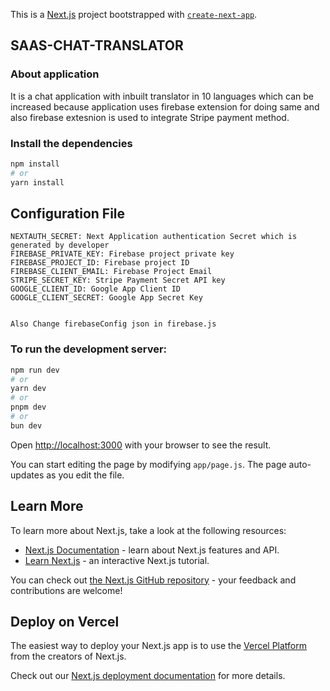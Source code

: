 This is a [Next.js](https://nextjs.org/) project bootstrapped with [`create-next-app`](https://github.com/vercel/next.js/tree/canary/packages/create-next-app).

## SAAS-CHAT-TRANSLATOR

### About application

It is a chat application with inbuilt translator in 10 languages which can be increased because application uses firebase extension for doing same and also firebase extesnion is used to integrate Stripe payment method.

### Install the dependencies

```bash
npm install
# or
yarn install
```

## Configuration File

```Set environment variables
NEXTAUTH_SECRET: Next Application authentication Secret which is generated by developer
FIREBASE_PRIVATE_KEY: Firebase project private key
FIREBASE_PROJECT_ID: Firebase project ID
FIREBASE_CLIENT_EMAIL: Firebase Project Email
STRIPE_SECRET_KEY: Stripe Payment Secret API key
GOOGLE_CLIENT_ID: Google App Client ID
GOOGLE_CLIENT_SECRET: Google App Secret Key


Also Change firebaseConfig json in firebase.js
```

### To run the development server:

```bash
npm run dev
# or
yarn dev
# or
pnpm dev
# or
bun dev
```

Open [http://localhost:3000](http://localhost:3000) with your browser to see the result.

You can start editing the page by modifying `app/page.js`. The page auto-updates as you edit the file.

## Learn More

To learn more about Next.js, take a look at the following resources:

- [Next.js Documentation](https://nextjs.org/docs) - learn about Next.js features and API.
- [Learn Next.js](https://nextjs.org/learn) - an interactive Next.js tutorial.

You can check out [the Next.js GitHub repository](https://github.com/vercel/next.js/) - your feedback and contributions are welcome!

## Deploy on Vercel

The easiest way to deploy your Next.js app is to use the [Vercel Platform](https://vercel.com/new?utm_medium=default-template&filter=next.js&utm_source=create-next-app&utm_campaign=create-next-app-readme) from the creators of Next.js.

Check out our [Next.js deployment documentation](https://nextjs.org/docs/deployment) for more details.
